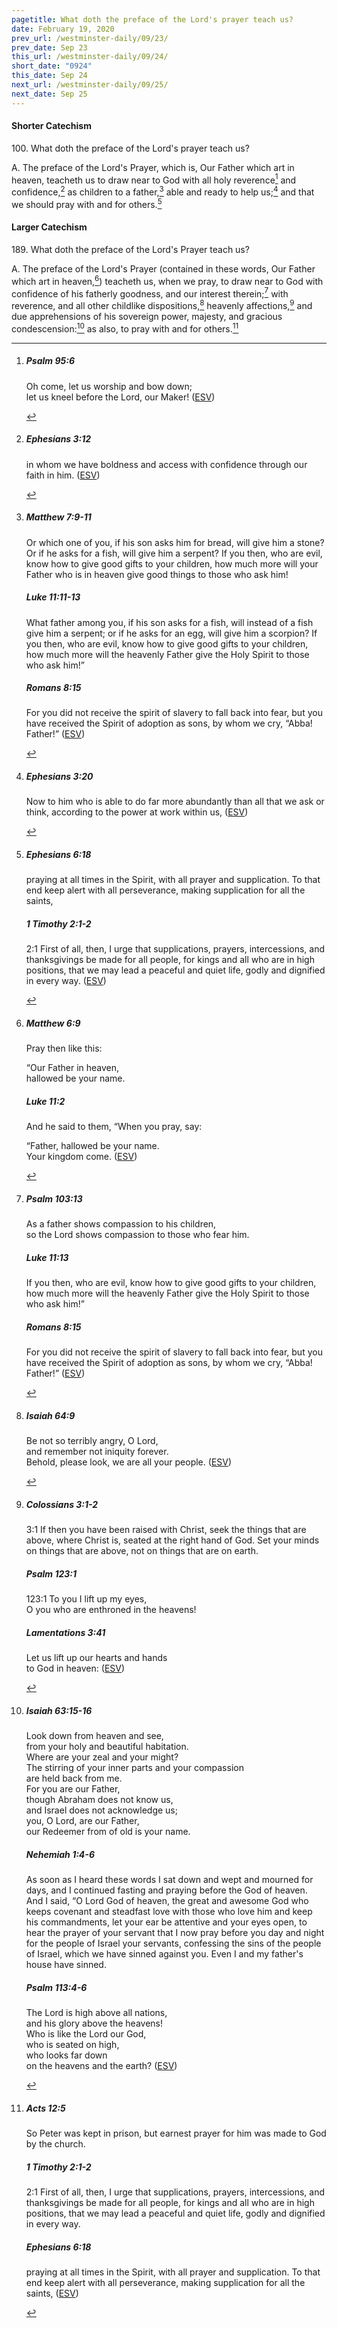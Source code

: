 ```yaml
---
pagetitle: What doth the preface of the Lord's prayer teach us?
date: February 19, 2020
prev_url: /westminster-daily/09/23/
prev_date: Sep 23
this_url: /westminster-daily/09/24/
short_date: "0924"
this_date: Sep 24
next_url: /westminster-daily/09/25/
next_date: Sep 25
---
```


#### Shorter Catechism

<span class="q">100.</span> What doth the preface of the Lord's prayer teach us?

<span class="q">A.</span> The preface of the Lord's Prayer, which is, Our Father which art in heaven, teacheth us to draw near to God with all holy reverence[^fnref:wsc1] and confidence,[^fnref:wsc2] as children to a father,[^fnref:wsc3] able and ready to help us;[^fnref:wsc4] and that we should pray with and for others.[^fnref:wsc5]


[^fnref:wsc1]: <div class="esv"><h5>Psalm 95:6</h5> <div class="esv-text"><div class="block-indent"> <p class="line-group" id="p19095006.01-1">Oh come, let us worship and bow down;<br /> <span class="indent"></span>let us kneel before the <span class="small-caps">Lord</span>, our Maker!  (<a href="http://www.esv.org" class="copyright">ESV</a>)</p> </div> </div> </div>

[^fnref:wsc2]: <div class="esv"><h5>Ephesians 3:12</h5> <div class="esv-text"><p id="p49003012.01-1">in whom we have boldness and access with confidence through our faith in him.  (<a href="http://www.esv.org" class="copyright">ESV</a>)</p> </div> </div>

[^fnref:wsc3]: <div class="esv"><h5>Matthew 7:9-11</h5> <div class="esv-text"><p id="p40007009.01-1"><span class="woc">Or which one of you, if his son asks him for bread, will give him a stone?</span> <span class="woc">Or if he asks for a fish, will give him a serpent?</span> <span class="woc">If you then, who are evil, know how to give good gifts to your children, how much more will your Father who is in heaven give good things to those who ask him!</span></p> </div><h5>Luke 11:11-13</h5> <div class="esv-text"><p id="p42011011.01-2"><span class="woc">What father among you, if his son asks for a fish, will instead of a fish give him a serpent;</span> <span class="woc">or if he asks for an egg, will give him a scorpion?</span> <span class="woc">If you then, who are evil, know how to give good gifts to your children, how much more will the heavenly Father give the Holy Spirit to those who ask him!&#8221;</span></p> </div><h5>Romans 8:15</h5> <div class="esv-text"><p id="p45008015.01-3">For you did not receive the spirit of slavery to fall back into fear, but you have received the Spirit of adoption as sons, by whom we cry, &#8220;Abba! Father!&#8221;  (<a href="http://www.esv.org" class="copyright">ESV</a>)</p> </div> </div>

[^fnref:wsc4]: <div class="esv"><h5>Ephesians 3:20</h5> <div class="esv-text"><p id="p49003020.01-1">Now to him who is able to do far more abundantly than all that we ask or think, according to the power at work within us,  (<a href="http://www.esv.org" class="copyright">ESV</a>)</p> </div> </div>

[^fnref:wsc5]: <div class="esv"><h5>Ephesians 6:18</h5> <div class="esv-text"><p id="p49006018.01-1">praying at all times in the Spirit, with all prayer and supplication. To that end keep alert with all perseverance, making supplication for all the saints,</p> </div><h5>1 Timothy 2:1-2</h5> <div class="esv-text"> <p id="p54002001.05-2"><span class="chapter-num" id="v54002001-2">2:1&nbsp;</span>First of all, then, I urge that supplications, prayers, intercessions, and thanksgivings be made for all people, for kings and all who are in high positions, that we may lead a peaceful and quiet life, godly and dignified in every way.  (<a href="http://www.esv.org" class="copyright">ESV</a>)</p> </div> </div>


#### Larger Catechism

<span class="q">189.</span> What doth the preface of the Lord's Prayer teach us?

<span class="q">A.</span> The preface of the Lord's Prayer (contained in these words, Our Father which art in heaven,[^fnref:wlc1]) teacheth us, when we pray, to draw near to God with confidence of his fatherly goodness, and our interest therein;[^fnref:wlc2] with reverence, and all other childlike dispositions,[^fnref:wlc3] heavenly affections,[^fnref:wlc4] and due apprehensions of his sovereign power, majesty, and gracious condescension:[^fnref:wlc5] as also, to pray with and for others.[^fnref:wlc6]


[^fnref:wlc1]: <div class="esv"><h5>Matthew 6:9</h5> <div class="esv-text"><p id="p40006009.01-1"><span class="woc">Pray then like this:</span></p> <div class="block-indent"> <p class="line-group" id="p40006009.05-1"><span class="woc">&#8220;Our Father in heaven,<br /> hallowed be your name.</span></p> </div> </div><h5>Luke 11:2</h5> <div class="esv-text"><p id="p42011002.01-2">And he said to them, <span class="woc">&#8220;When you pray, say:</span></p> <div class="block-indent"> <p class="line-group" id="p42011002.10-2"><span class="woc">&#8220;Father, hallowed be your name.<br /> Your kingdom come.</span>  (<a href="http://www.esv.org" class="copyright">ESV</a>)</p> </div> </div> </div>

[^fnref:wlc2]: <div class="esv"><h5>Psalm 103:13</h5> <div class="esv-text"><div class="block-indent"> <p class="line-group" id="p19103013.01-1">As a father shows compassion to his children,<br /> <span class="indent"></span>so the <span class="small-caps">Lord</span> shows compassion to those who fear him.</p> </div> </div><h5>Luke 11:13</h5> <div class="esv-text"><p id="p42011013.01-2"><span class="woc">If you then, who are evil, know how to give good gifts to your children, how much more will the heavenly Father give the Holy Spirit to those who ask him!&#8221;</span></p> </div><h5>Romans 8:15</h5> <div class="esv-text"><p id="p45008015.01-3">For you did not receive the spirit of slavery to fall back into fear, but you have received the Spirit of adoption as sons, by whom we cry, &#8220;Abba! Father!&#8221;  (<a href="http://www.esv.org" class="copyright">ESV</a>)</p> </div> </div>

[^fnref:wlc3]: <div class="esv"><h5>Isaiah 64:9</h5> <div class="esv-text"><div class="block-indent"> <p class="line-group" id="p23064009.01-1">Be not so terribly angry, O <span class="small-caps">Lord</span>,<br /> <span class="indent"></span>and remember not iniquity forever.<br /> <span class="indent"></span>Behold, please look, we are all your people.  (<a href="http://www.esv.org" class="copyright">ESV</a>)</p> </div> </div> </div>

[^fnref:wlc4]: <div class="esv"><h5>Colossians 3:1-2</h5> <div class="esv-text"> <p id="p51003001.06-1"><span class="chapter-num" id="v51003001-1">3:1&nbsp;</span>If then you have been raised with Christ, seek the things that are above, where Christ is, seated at the right hand of God. Set your minds on things that are above, not on things that are on earth.</p> </div><h5>Psalm 123:1</h5> <div class="esv-text">  <div class="block-indent"> <p class="line-group" id="p19123001.13-2"><span class="chapter-num" id="v19123001-2">123:1&nbsp;</span>To you I lift up my eyes,<br /> <span class="indent"></span>O you who are enthroned in the heavens!</p> </div> </div><h5>Lamentations 3:41</h5> <div class="esv-text"><div class="block-indent"> <p class="line-group" id="p25003041.01-3">Let us lift up our hearts and hands<br /> <span class="indent"></span>to God in heaven:  (<a href="http://www.esv.org" class="copyright">ESV</a>)</p> </div> </div> </div>

[^fnref:wlc5]: <div class="esv"><h5>Isaiah 63:15-16</h5> <div class="esv-text"> <div class="block-indent"> <p class="line-group" id="p23063015.04-1">Look down from heaven and see,<br /> <span class="indent"></span>from your holy and beautiful habitation.<br /> Where are your zeal and your might?<br /> <span class="indent"></span>The stirring of your inner parts and your compassion<br /> <span class="indent"></span>are held back from me.<br />  For you are our Father,<br /> <span class="indent"></span>though Abraham does not know us,<br /> <span class="indent"></span>and Israel does not acknowledge us;<br /> you, O <span class="small-caps">Lord</span>, are our Father,<br /> <span class="indent"></span>our Redeemer from of old is your name.</p> </div> </div><h5>Nehemiah 1:4-6</h5> <div class="esv-text"> <p id="p16001004.03-2">As soon as I heard these words I sat down and wept and mourned for days, and I continued fasting and praying before the God of heaven. And I said, &#8220;O <span class="small-caps">Lord</span> God of heaven, the great and awesome God who keeps covenant and steadfast love with those who love him and keep his commandments, let your ear be attentive and your eyes open, to hear the prayer of your servant that I now pray before you day and night for the people of Israel your servants, confessing the sins of the people of Israel, which we have sinned against you. Even I and my father's house have sinned.</p> </div><h5>Psalm 113:4-6</h5> <div class="esv-text"><div class="block-indent"> <p class="line-group" id="p19113004.01-3">The <span class="small-caps">Lord</span> is high above all nations,<br /> <span class="indent"></span>and his glory above the heavens!<br />  Who is like the <span class="small-caps">Lord</span> our God,<br /> <span class="indent"></span>who is seated on high,<br />  who looks far down<br /> <span class="indent"></span>on the heavens and the earth?  (<a href="http://www.esv.org" class="copyright">ESV</a>)</p> </div> </div> </div>

[^fnref:wlc6]: <div class="esv"><h5>Acts 12:5</h5> <div class="esv-text"><p id="p44012005.01-1">So Peter was kept in prison, but earnest prayer for him was made to God by the church.</p> </div><h5>1 Timothy 2:1-2</h5> <div class="esv-text"> <p id="p54002001.05-2"><span class="chapter-num" id="v54002001-2">2:1&nbsp;</span>First of all, then, I urge that supplications, prayers, intercessions, and thanksgivings be made for all people, for kings and all who are in high positions, that we may lead a peaceful and quiet life, godly and dignified in every way.</p> </div><h5>Ephesians 6:18</h5> <div class="esv-text"><p id="p49006018.01-3">praying at all times in the Spirit, with all prayer and supplication. To that end keep alert with all perseverance, making supplication for all the saints,  (<a href="http://www.esv.org" class="copyright">ESV</a>)</p> </div> </div>

